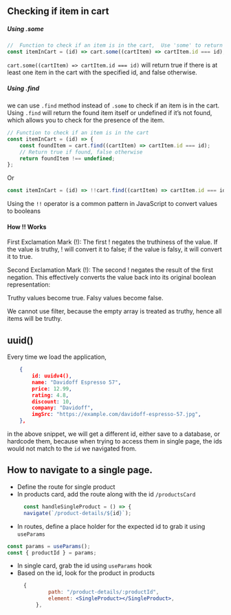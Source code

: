 ## Checking if item in cart

##### Using .some

```jsx
//  Function to check if an item is in the cart,  Use 'some' to return a boolean
const itemInCart = (id) => cart.some((cartItem) => cartItem.id === id);
```

`cart.some((cartItem) => cartItem.id === id)` will return true if there is at least one item in the cart with the specified id, and false otherwise.

##### Using .find

we can use `.find` method instead of `.some` to check if an item is in the cart. Using `.find` will return the found item itself or undefined if it’s not found, which allows you to check for the presence of the item.

```jsx
// Function to check if an item is in the cart
const itemInCart = (id) => {
	const foundItem = cart.find((cartItem) => cartItem.id === id);
	// Return true if found, false otherwise
	return foundItem !== undefined;
};
```

Or

```jsx
const itemInCart = (id) => !!cart.find((cartItem) => cartItem.id === id);
```

Using the `!!` operator is a common pattern in JavaScript to convert values to booleans

#### How !! Works

First Exclamation Mark (!): The first ! negates the truthiness of the value. If the value is truthy, ! will convert it to false; if the value is falsy, it will convert it to true.

Second Exclamation Mark (!): The second ! negates the result of the first negation. This effectively converts the value back into its original boolean representation:

Truthy values become true.
Falsy values become false.

We cannot use filter, because the empty array is treated as truthy, hence all items will be truthy.

## uuid()

Every time we load the application,

```json
	{
		id: uuidv4(),
		name: "Davidoff Espresso 57",
		price: 12.99,
		rating: 4.8,
		discount: 10,
		company: "Davidoff",
		imgSrc: "https://example.com/davidoff-espresso-57.jpg",
	},
```

in the above snippet, we will get a different id, either save to a database, or hardcode them, because when trying to access them in single page, the ids would not match to the `id` we navigated from.

## How to navigate to a single page.

- Define the route for single product
- In products card, add the route along with the id
  `/productsCard`
  ```jsx
  	const handleSingleProduct = () => {
  	navigate(`/product-details/${id}`);
  ```
- In routes, define a place holder for the expected id to grab it using `useParams`

```jsx
const params = useParams();
const { productId } = params;
```

- In single card, grab the id using `useParams` hook
- Based on the id, look for the product in products
  ```jsx
  	{
  			path: "/product-details/:productId",
  			element: <SingleProduct></SingleProduct>,
  		},
  ```
